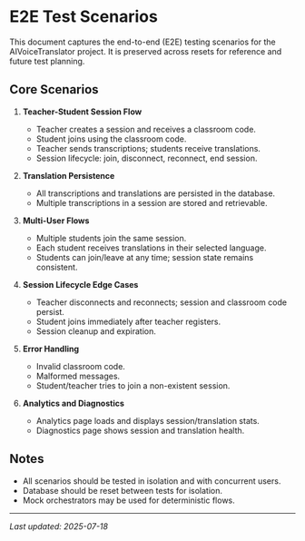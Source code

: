 # E2E Test Scenarios

This document captures the end-to-end (E2E) testing scenarios for the AIVoiceTranslator project. It is preserved across resets for reference and future test planning.

## Core Scenarios

1. **Teacher-Student Session Flow**
   - Teacher creates a session and receives a classroom code.
   - Student joins using the classroom code.
   - Teacher sends transcriptions; students receive translations.
   - Session lifecycle: join, disconnect, reconnect, end session.

2. **Translation Persistence**
   - All transcriptions and translations are persisted in the database.
   - Multiple transcriptions in a session are stored and retrievable.

3. **Multi-User Flows**
   - Multiple students join the same session.
   - Each student receives translations in their selected language.
   - Students can join/leave at any time; session state remains consistent.

4. **Session Lifecycle Edge Cases**
   - Teacher disconnects and reconnects; session and classroom code persist.
   - Student joins immediately after teacher registers.
   - Session cleanup and expiration.

5. **Error Handling**
   - Invalid classroom code.
   - Malformed messages.
   - Student/teacher tries to join a non-existent session.

6. **Analytics and Diagnostics**
   - Analytics page loads and displays session/translation stats.
   - Diagnostics page shows session and translation health.

## Notes
- All scenarios should be tested in isolation and with concurrent users.
- Database should be reset between tests for isolation.
- Mock orchestrators may be used for deterministic flows.

---

_Last updated: 2025-07-18_
